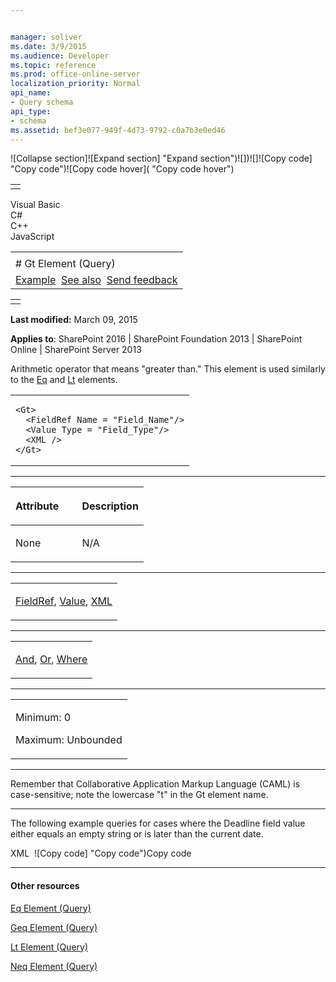 ```yaml
---


manager: soliver
ms.date: 3/9/2015
ms.audience: Developer
ms.topic: reference
ms.prod: office-online-server
localization_priority: Normal
api_name:
- Query schema
api_type:
- schema
ms.assetid: bef3e077-949f-4d73-9792-c0a7b3e0ed46
---
```


![Collapse
section]![Expand
section] "Expand section")![]()![])![]![]()![Copy
code] "Copy code")![Copy code
hover]( "Copy code hover")
<table>
<tbody>
<tr class="odd">
<td align="left"></td>
</tr>
</tbody>
</table>

Visual Basic  
C\#  
C++  
JavaScript  

<table>
<tbody>
<tr class="odd">
<td align="left"><span id="runningHeaderText"></span></td>
</tr>
<tr class="even">
<td align="left"># Gt Element (Query)</td>
</tr>
<tr class="odd">
<td align="left"><a href="#exampleToggle">Example</a>  <a href="#seeAlsoToggle">See also</a>  <span id="headfeedbackarea" class="feedbackhead"><a href="javascript:SubmitFeedback(&#39;docthis@Microsoft.com&#39;,&#39;&#39;,&#39;&#39;,&#39;&#39;,&#39;1.0.18082.1225&#39;,&#39;%0\dThank%20you%20for%20your%20feedback.%20The%20developer%20writing%20teams%20use%20your%20feedback%20to%20improve%20documentation.%20While%20we%20are%20reviewing%20your%20feedback,%20we%20may%20send%20you%20e-mail%20to%20ask%20for%20clarification%20or%20feedback%20on%20a%20solution.%20We%20do%20not%20use%20your%20e-mail%20address%20for%20any%20other%20purpose%20and%20we%20delete%20it%20after%20we%20finish%20our%20review.%0\AFor%20further%20information%20about%20the%20privacy%20policies%20of%20Microsoft,%20please%20see%20http://privacy.microsoft.com/en-us/default.aspx.%0\A%0\d&#39;,&#39;Customer%20feedback&#39;);">Send feedback</a></span></td>
</tr>
</tbody>
</table>

<table>
<colgroup>
<col width="100%" />
</colgroup>
<tbody>
<tr class="odd">
<td align="left"></td>
</tr>
</tbody>
</table>

**Last modified:** March 09, 2015

**Applies to**: SharePoint 2016 | SharePoint Foundation 2013 |
SharePoint Online | SharePoint Server 2013

Arithmetic operator that means "greater than." This element is used
similarly to the [Eq](eq-element-query.md) and
[Lt](lt-element-query.md) elements.

<span codelanguage="other"></span>
<table>
<colgroup>
<col width="100%" />
</colgroup>
<tbody>
<tr class="odd">
<td align="left"><pre><code>&lt;Gt&gt;
  &lt;FieldRef Name = &quot;Field_Name&quot;/&gt;
  &lt;Value Type = &quot;Field_Type&quot;/&gt;
  &lt;XML /&gt;
&lt;/Gt&gt;</code></pre></td>
</tr>
</tbody>
</table>


-----------------------------------------------------------------------------------------------------------------------------------------------------------------------------------------------

<table>
<colgroup>
<col width="50%" />
<col width="50%" />
</colgroup>
<thead>
<tr class="header">
<th align="left"><p>Attribute</p></th>
<th align="left"><p>Description</p></th>
</tr>
</thead>
<tbody>
<tr class="odd">
<td align="left"><p>None</p></td>
<td align="left"><p>N/A</p></td>
</tr>
</tbody>
</table>


---------------------------------------------------------------------------------------------------------------------------------------------------------------------------------------------------

<table>
<colgroup>
<col width="100%" />
</colgroup>
<tbody>
<tr class="odd">
<td align="left"><p><a href="fieldref-element-query.htm">FieldRef</a>, <a href="value-element-query.htm">Value</a>, <a href="xml-element.htm">XML</a></p></td>
</tr>
</tbody>
</table>


----------------------------------------------------------------------------------------------------------------------------------------------------------------------------------------------------

<table>
<colgroup>
<col width="100%" />
</colgroup>
<tbody>
<tr class="odd">
<td align="left"><p><a href="and-element-query.htm">And</a>, <a href="or-element-query.htm">Or</a>, <a href="where-element-query.htm">Where</a></p></td>
</tr>
</tbody>
</table>


------------------------------------------------------------------------------------------------------------------------------------------------------------------------------------------------

<table>
<colgroup>
<col width="100%" />
</colgroup>
<tbody>
<tr class="odd">
<td align="left"><p>Minimum: 0</p>
<p>Maximum: Unbounded</p></td>
</tr>
</tbody>
</table>


----------------------------------------------------------------------------------------------------------------------------------------------------------------------------------------------------------------------------

Remember that Collaborative Application Markup Language (CAML) is
case-sensitive; note the lowercase "t" in the <span
class="keyword">Gt</span> element name.


------------------------------------------------------------------------------------------------------------------------------------------------------------------------------------------

The following example queries for cases where the Deadline field value
either equals an empty string or is later than the current date.

<span codelanguage="xmlLang"></span>
XML 
<span class="copyCode" onclick="CopyCode(this)"
onkeypress="CopyCode_CheckKey(this, event)"
onmouseover="ChangeCopyCodeIcon(this)"
onmouseout="ChangeCopyCodeIcon(this)" tabindex="0">![Copy
code] "Copy code")Copy code</span>
    <Query>
      <Where>
        <Or>
          <IsNull>
            <FieldRef Name="Deadline" />
          </IsNull>
          <Gt>
            <FieldRef Name="Deadline" />
            <Value Type="DateTime">
              <Today />
            </Value>
          </Gt>
        </Or>
      </Where>
      <OrderBy>
        <FieldRef Name="Modified" Ascending="FALSE" />
      </OrderBy>
    </Query>


-------------------------------------------------------------------------------------------------------------------------------------------------------------------------------------------

#### Other resources

[Eq Element
(Query)](eq-element-query.md)</span>

[Geq Element
(Query)](geq-element-query.md)</span>

[Lt Element
(Query)](lt-element-query.md)</span>

[Neq Element
(Query)](neq-element-query.md)</span>









